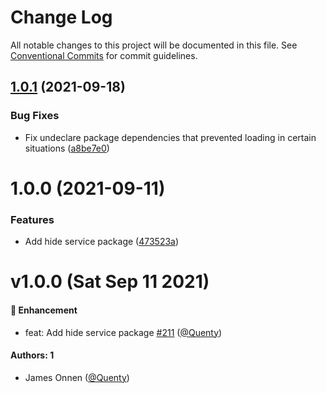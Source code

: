 # Change Log

All notable changes to this project will be documented in this file.
See [Conventional Commits](https://conventionalcommits.org) for commit guidelines.

## [1.0.1](https://github.com/Quenty/NevermoreEngine/compare/@quenty/hide@1.0.0...@quenty/hide@1.0.1) (2021-09-18)


### Bug Fixes

* Fix undeclare package dependencies that prevented loading in certain situations ([a8be7e0](https://github.com/Quenty/NevermoreEngine/commit/a8be7e06a06506a71257862429934e2ed0f6f56b))





# 1.0.0 (2021-09-11)


### Features

* Add hide service package ([473523a](https://github.com/Quenty/NevermoreEngine/commit/473523ac41242f7760df5c876273dae594c03b69))





# v1.0.0 (Sat Sep 11 2021)

#### 🚀 Enhancement

- feat: Add hide service package [#211](https://github.com/Quenty/NevermoreEngine/pull/211) ([@Quenty](https://github.com/Quenty))

#### Authors: 1

- James Onnen ([@Quenty](https://github.com/Quenty))
